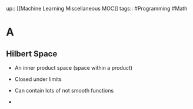 up:: [[Machine Learning Miscellaneous MOC]]
tags:: #Programming #Math 
# A
## Hilbert Space
- An inner product space (space within a product)
- Closed under limits

- Can contain lots of not smooth functions
- 
